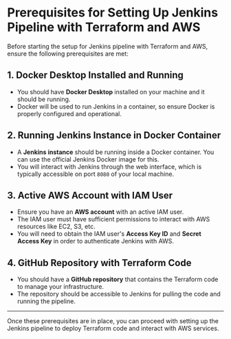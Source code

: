 # Prerequisites for Setting Up Jenkins Pipeline with Terraform and AWS

Before starting the setup for Jenkins pipeline with Terraform and AWS, ensure the following prerequisites are met:

## 1. **Docker Desktop Installed and Running**
   - You should have **Docker Desktop** installed on your machine and it should be running.
   - Docker will be used to run Jenkins in a container, so ensure Docker is properly configured and operational.

## 2. **Running Jenkins Instance in Docker Container**
   - A **Jenkins instance** should be running inside a Docker container. You can use the official Jenkins Docker image for this.
   - You will interact with Jenkins through the web interface, which is typically accessible on port `8080` of your local machine.

## 3. **Active AWS Account with IAM User**
   - Ensure you have an **AWS account** with an active IAM user.
   - The IAM user must have sufficient permissions to interact with AWS resources like EC2, S3, etc.
   - You will need to obtain the IAM user's **Access Key ID** and **Secret Access Key** in order to authenticate Jenkins with AWS.

## 4. **GitHub Repository with Terraform Code**
   - You should have a **GitHub repository** that contains the Terraform code to manage your infrastructure.
   - The repository should be accessible to Jenkins for pulling the code and running the pipeline.

---

Once these prerequisites are in place, you can proceed with setting up the Jenkins pipeline to deploy Terraform code and interact with AWS services.
